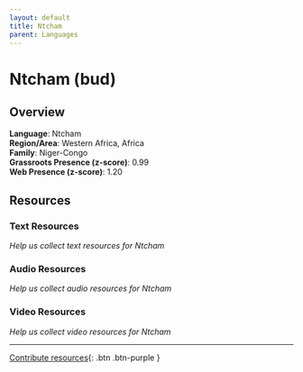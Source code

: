 ```yaml
---
layout: default
title: Ntcham
parent: Languages
---
```


# Ntcham (bud)

## Overview

**Language**: Ntcham  
**Region/Area**: Western Africa, Africa  
**Family**: Niger-Congo  
**Grassroots Presence (z-score)**: 0.99  
**Web Presence (z-score)**: 1.20  

## Resources

### Text Resources
*Help us collect text resources for Ntcham*

### Audio Resources
*Help us collect audio resources for Ntcham*

### Video Resources
*Help us collect video resources for Ntcham*

---

[Contribute resources](https://forms.office.com/e/1SfLJx3u1r){: .btn .btn-purple }
